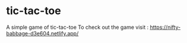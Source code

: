 # tic-tac-toe
A simple game of tic-tac-toe
To check out the game visit : https://nifty-babbage-d3e604.netlify.app/
